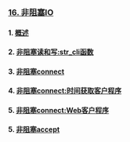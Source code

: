 ### [16. 非阻塞IO](https://github.com/lsill/nbook/blob/main/content/UNIX/UNP/%20non-blocking-IO.md)
#### 1. [概述](https://github.com/lsill/nbook/blob/main/content/UNIX/UNP/%20non-blocking-IO.md?plain=1#L7)
#### 2. [非阻塞读和写:str_cli函数](https://github.com/lsill/nbook/blob/main/content/UNIX/UNP/%20non-blocking-IO.md?plain=1#L49)
#### 3. [非阻塞connect](https://github.com/lsill/nbook/blob/main/content/UNIX/UNP/%20non-blocking-IO.md?plain=1#L105)
#### 4. [非阻塞connect:时间获取客户程序](https://github.com/lsill/nbook/blob/main/content/UNIX/UNP/%20non-blocking-IO.md?plain=1#L122)
#### 5. [非阻塞connect:Web客户程序](https://github.com/lsill/nbook/blob/main/content/UNIX/UNP/%20non-blocking-IO.md?plain=1#L150)
#### 5. [非阻塞accept](https://github.com/lsill/nbook/blob/main/content/UNIX/UNP/%20non-blocking-IO.md?plain=1#L185)
